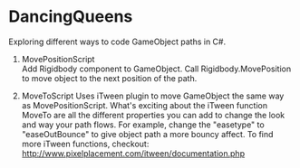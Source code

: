 # DancingQueens
Exploring different ways to code GameObject paths in C#.

1. MovePositionScript <br> 
Add Rigidbody component to GameObject. Call Rigidbody.MovePosition to move object to the next position of the path.

2. MoveToScript
Uses iTween plugin to move GameObject the same way as MovePositionScript. What's exciting about the iTween function MoveTo are all the different properties you can add to change the look and way your path flows. For example, change the "easetype" to "easeOutBounce" to give object path a more bouncy affect. To find more iTween functions, checkout: http://www.pixelplacement.com/itween/documentation.php


